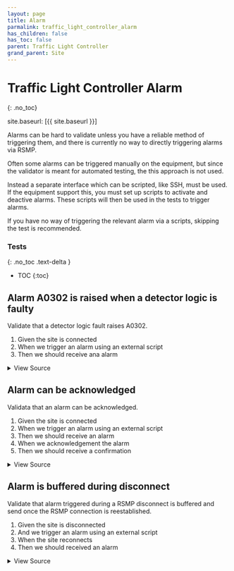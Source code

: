 ```yaml
---
layout: page
title: Alarm
parmalink: traffic_light_controller_alarm
has_children: false
has_toc: false
parent: Traffic Light Controller
grand_parent: Site
---
```


# Traffic Light Controller Alarm
{: .no_toc}

site.baseurl: [{{ site.baseurl }}]

Alarms can be hard to validate unless you have a reliable
method of triggering them, and there is currently no way to directly triggering
alarms via RSMP.

Often some alarms can be triggered manually on the equipment,
but since the validator is meant for automated testing, the this approach is
not used.

Instead a separate interface which can be scripted, like SSH,
must be used. If the equipment support this, you must set up scripts to
activate and deactive alarms. These scripts will then be used in the tests
to trigger alarms.

If you have no way of triggering the relevant alarm via a scripts, skipping
the test is recommended.

### Tests
{: .no_toc .text-delta }

- TOC
{:toc}

## Alarm A0302 is raised when a detector logic is faulty

Validate that a detector logic fault raises A0302.

1. Given the site is connected
2. When we trigger an alarm using an external script
3. Then we should receive ana alarm

<details markdown="block">
  <summary>
     View Source
  </summary>
```ruby
require_scripts
Validator::Site.connected do |task,supervisor,site|
  component = Validator.config['components']['detector_logic'].keys.first
  system(Validator.config['scripts']['activate_alarm'])
  site.log "Waiting for alarm", level: :test
  start_time = Time.now
  message, response = nil,nil
  expect do
    response = site.wait_for_alarm task, component: component, aCId: 'A0302',
      aSp: 'Issue', aS: 'Active', timeout: Validator.config['timeouts']['alarm']
  end.to_not raise_error, "Did not receive alarm"
  delay = Time.now - start_time
  site.log "alarm confirmed after #{delay.to_i}s", level: :test
  system(Validator.config['scripts']['deactivate_alarm'])
  alarm_time = Time.parse(response[:message].attributes["aTs"])
  expect(alarm_time).to be_within(1.minute).of Time.now.utc
  expect(response[:message].attributes['rvs']).to eq([{
    "n":"detector","v":"1"},
    {"n":"type","v":"loop"},
    {"n":"errormode","v":"on"},
    {"n":"manual","v":"True"},
    {"n":"logicerror","v":"always_off"}
  ])
ensure
  system(Validator.config['scripts']['deactivate_alarm'])
end
```
</details>




## Alarm can be acknowledged

Validata that an alarm can be acknowledged.

1. Given the site is connected
2. When we trigger an alarm using an external script
3. Then we should receive an alarm
4. When we acknowledgement the alarm
5. Then we should receive a confirmation

<details markdown="block">
  <summary>
     View Source
  </summary>
```ruby
skip "Don't yet have a way to trigger alarms on the equipment"
require_scripts
Validator::Site.connected do |task,supervisor,site|
  component = Validator.config['components']['detector_logic'].keys.first
  system(Validator.config['scripts']['activate_alarm'])
  site.log "Waiting for alarm", level: :test
  start_time = Time.now
  message, response = nil,nil
  expect do
    response = site.wait_for_alarm task, component: component, aCId: 'A0302',
      aSp: 'Issue', aS: 'Active', timeout: Validator.config['timeouts']['alarm']
  end.to_not raise_error, "Did not receive alarm"
  alarm_code_id = 'A0302'
  message = site.send_alarm_acknowledgement Validator.config['main_component'], alarm_code_id
  delay = Time.now - start_time
  site.log "alarm confirmed after #{delay.to_i}s", level: :test
  expect do
    response = @site.wait_for_alarm_acknowledged_response message: message, component: Validator.config['main_component'], timeout: Validator.config['timeouts']['alarm']
  end.to_not raise_error
  expect(response).not_to be_a(RSMP::MessageNotAck), "Message rejected: #{response.attributes['rea']}"
  expect(response).to be_a(RSMP::AlarmAcknowledgedResponse)
  expect(response.attributes['cId']).to eq(Validator.config['main_component'])
ensure 
  system(Validator.config['scripts']['deactivate_alarm'])
end
```
</details>




## Alarm is buffered during disconnect

Validate that alarm triggered during a RSMP disconnect is buffered
and send once the RSMP connection is reestablished.

1. Given the site is disconnected
2. And we trigger an alarm using an external script
3. When the site reconnects
4. Then we should received an alarm

<details markdown="block">
  <summary>
     View Source
  </summary>
```ruby
require_scripts
component = Validator.config['components']['detector_logic'].keys.first
Validator::Site.isolated do |task,supervisor,site|
end
# Activate alarm
system(Validator.config['scripts']['activate_alarm'])
Validator::Site.isolated do |task,supervisor,site|
  site = site
  log_confirmation "Waiting for alarm" do
    message, response = nil,nil
    expect do
      response = site.wait_for_alarm task, component: component, aCId: 'A0302',
        aSp: 'Issue', aS: 'Active', timeout: Validator.config['timeouts']['alarm']
    end.to_not raise_error, "Did not receive alarm"
  end
  system(Validator.config['scripts']['deactivate_alarm'])
  alarm_time = Time.parse(response[:message].attributes["aTs"])
  expect(alarm_time).to be_within(1.minute).of Time.now.utc
  expect(response[:message].attributes['rvs']).to eq([{
    "n":"detector","v":"1"},
    {"n":"type","v":"loop"},
    {"n":"errormode","v":"on"},
    {"n":"manual","v":"True"},
    {"n":"logicerror","v":"always_off"}
  ])
ensure
  system(Validator.config['scripts']['deactivate_alarm'])
end
```
</details>



